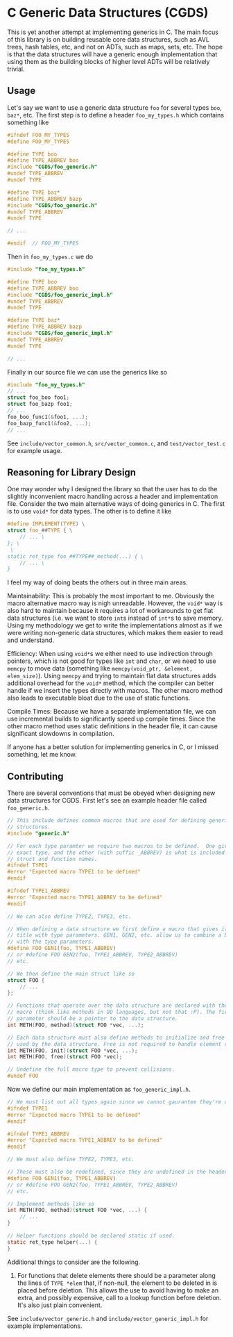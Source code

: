 
# C Generic Data Structures (CGDS)

This is yet another attempt at implementing generics in C. The main focus of
this library is on building reusable core data structures, such as AVL trees,
hash tables, etc, and not on ADTs, such as maps, sets, etc. The hope is that the
data structures will have a generic enough implementation that using them as the
building blocks of higher level ADTs will be relatively trivial.

## Usage

Let's say we want to use a generic data structure `foo` for several types `boo`,
`baz*`, etc. The first step is to define a header `foo_my_types.h` which
contains something like
```c
#ifndef FOO_MY_TYPES
#define FOO_MY_TYPES

#define TYPE boo
#define TYPE_ABBREV boo
#include "CGDS/foo_generic.h"
#undef TYPE_ABBREV
#undef TYPE

#define TYPE baz*
#define TYPE_ABBREV bazp
#include "CGDS/foo_generic.h"
#undef TYPE_ABBREV
#undef TYPE

// ...

#endif  // FOO_MY_TYPES
```

Then in `foo_my_types.c` we do
```c
#include "foo_my_types.h"

#define TYPE boo
#define TYPE_ABBREV boo
#include "CGDS/foo_generic_impl.h"
#undef TYPE_ABBREV
#undef TYPE

#define TYPE baz*
#define TYPE_ABBREV bazp
#include "CGDS/foo_generic_impl.h"
#undef TYPE_ABBREV
#undef TYPE

// ...
```

Finally in our source file we can use the generics like so
```c
#include "foo_my_types.h"
// ...
struct foo_boo foo1;
struct foo_bazp foo1;
// ...
foo_boo_func1(&foo1, ...);
foo_bazp_func1(&foo2, ...);
// ...
```

See `include/vector_common.h`, `src/vector_common.c`, and `test/vector_test.c`
for example usage.


## Reasoning for Library Design

One may wonder why I designed the library so that the user has to do the
slightly inconvenient macro handling across a header and implementation file.
Consider the two main alternative ways of doing generics in C. The first is to
use `void*` for data types. The other is to define it like
```c
#define IMPLEMENT(TYPE) \
struct foo_##TYPE { \
    // ... \
}; \
 \
static ret_type foo_##TYPE##_method(...) { \
    // ... \
}
```

I feel my way of doing beats the others out in three main areas.

Maintainability: This is probably the most important to me. Obviously the macro
alternative macro way is nigh unreadable. However, the `void*` way is also hard
to maintain because it requires a lot of workarounds to get flat data structures
(i.e. we want to store `int`s instead of `int*`s to save memory. Using my
methodology we get to write the implementations almost as if we were writing
non-generic data structures, which makes them easier to read and understand.

Efficiency: When using `void*`s we either need to use indirection through
pointers, which is not good for types like `int` and `char`, or we need to use
`memcpy` to move data (something like `memcpy(void_ptr, &element, elem_size)`).
Using `memcpy` and trying to maintain flat data structures adds additional
overhead for the `void*` method, which the compiler can better handle if we
insert the types directly with macros. The other macro method also leads to
executable bloat due to the use of static functions.

Compile Times: Because we have a separate implementation file, we can use
incremental builds to significantly speed up compile times. Since the other
macro method uses static definitions in the header file, it can cause
significant slowdowns in compilation.

If anyone has a better solution for implementing generics in C, or I missed
something, let me know.


## Contributing

There are several conventions that must be obeyed when designing new data
structures for CGDS. First let's see an example header file called
`foo_generic.h`.

```c
// This include defines common macros that are used for defining generic data
// structures.
#include "generic.h"

// For each type paramter we require two macros to be defined.  One gives the
// exact type, and the other (with suffic _ABBREV) is what is included in
// struct and function names.
#ifndef TYPE1
#error "Expected macro TYPE1 to be defined"
#endif

#ifndef TYPE1_ABBREV
#error "Expected macro TYPE1_ABBREV to be defined"
#endif

// We can also define TYPE2, TYPE3, etc.

// When defining a data structure we first define a macro that gives its full
// title with type parameters. GEN1, GEN2, etc. allow us to combine a base name
// with the type parameters.
#define FOO GEN1(foo, TYPE1_ABBREV)
// or #define FOO GEN2(foo, TYPE1_ABBREV, TYPE2_ABBREV)
// etc.

// We then define the main struct like so
struct FOO {
    // ...
};

// Functions that operate over the data structure are declared with the METH
// macro (think like methods in OO languages, but not that :P). The first
// parameter should be a pointer to the data structure.
int METH(FOO, method)(struct FOO *vec, ...);

// Each data structure must also define methods to initialize and free resources
// used by the data structure. Free is not required to handle element resources.
int METH(FOO, init)(struct FOO *vec, ...);
int METH(FOO, free)(struct FOO *vec);

// Undefine the full macro type to prevent collisions.
#undef FOO
```

Now we define our main implementation as `foo_generic_impl.h`.
```c
// We must list out all types again since we cannot gaurantee they're defined.
#ifndef TYPE1
#error "Expected macro TYPE1 to be defined"
#endif

#ifndef TYPE1_ABBREV
#error "Expected macro TYPE1_ABBREV to be defined"
#endif

// We must also define TYPE2, TYPE3, etc.

// These must also be redefined, since they are undefined in the header.
#define FOO GEN1(foo, TYPE1_ABBREV)
// or #define FOO GEN2(foo, TYPE1_ABBREV, TYPE2_ABBREV)
// etc.

// Implement methods like so
int METH(FOO, method)(struct FOO *vec, ...) {
    // ...
}

// Helper functions should be declared static if used.
static ret_type helper(...) {
}
```

Additional things to consider are the following.

1. For functions that delete elements there should be a parameter along the
   lines of `TYPE *elem` that, if non-null, the element to be deleted in is
   placed before deletion. This allows the use to avoid having to make an extra,
   and possibly expensive, call to a lookup function before deletion. It's also
   just plain convenient.

See `include/vector_generic.h` and `include/vector_generic_impl.h` for example
implementations.

